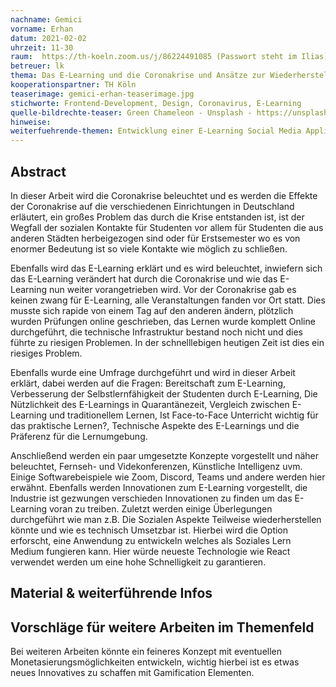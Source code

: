 ```yaml
---
nachname: Gemici
vorname: Erhan
datum: 2021-02-02
uhrzeit: 11-30
raum:  https://th-koeln.zoom.us/j/86224491085 (Passwort steht im Ilias) Präsentation
betreuer: lk
thema: Das E-Learning und die Coronakrise und Ansätze zur Wiederherstellung der sozialen Aspekte
kooperationspartner: TH Köln
teaserimage: gemici-erhan-teaserimage.jpg
stichworte: Frontend-Development, Design, Coronavirus, E-Learning
quelle-bildrechte-teaser: Green Chameleon - Unsplash - https://unsplash.com/photos/s9CC2SKySJM
hinweise:
weiterfuehrende-themen: Entwicklung einer E-Learning Social Media Applikation | Innovationen im E-Learning
---
```


## Abstract

In dieser Arbeit wird die Coronakrise beleuchtet und es werden die Effekte der Coronakrise auf die verschiedenen Einrichtungen in Deutschland erläutert, ein großes Problem das durch die Krise entstanden ist, ist der Wegfall der sozialen Kontakte für Studenten vor allem für Studenten die aus anderen Städten herbeigezogen sind oder für Erstsemester wo es von enormer Bedeutung ist so viele Kontakte wie möglich zu schließen. 

Ebenfalls wird das E-Learning erklärt und es wird beleuchtet, inwiefern sich das E-Learning verändert hat durch die Coronakrise und wie das E-Learning nun weiter vorangetrieben wird. Vor der Coronakrise gab es keinen zwang für E-Learning, alle Veranstaltungen fanden vor Ort statt. Dies musste sich rapide von einem Tag auf den anderen ändern, plötzlich wurden Prüfungen online geschrieben, das Lernen wurde komplett Online durchgeführt, die technische Infrastruktur bestand noch nicht und dies führte zu riesigen Problemen. In der schnelllebigen heutigen Zeit ist dies ein riesiges Problem. 

Ebenfalls wurde eine Umfrage durchgeführt und wird in dieser Arbeit erklärt, dabei werden auf die Fragen: Bereitschaft zum E-Learning, Verbesserung der Selbstlernfähigkeit der Studenten durch E-Learning, Die Nützlichkeit des E-Learnings in Quarantänezeit, Vergleich zwischen E-Learning und traditionellem Lernen, Ist Face-to-Face Unterricht wichtig für das praktische Lernen?, Technische Aspekte des E-Learnings und die Präferenz für die Lernumgebung.

Anschließend werden ein paar umgesetzte Konzepte vorgestellt und näher beleuchtet, Fernseh- und Videkonferenzen, Künstliche Intelligenz uvm. Einige Softwarebeispiele wie Zoom, Discord, Teams und andere werden hier erwähnt. Ebenfalls werden Innovationen zum E-Learning vorgestellt, die Industrie ist gezwungen verschieden Innovationen zu finden um das E-Learning voran zu treiben.
Zuletzt werden einige Überlegungen durchgeführt wie man z.B. Die Sozialen Aspekte Teilweise wiederherstellen könnte und wie es technisch Umsetzbar ist. Hierbei wird die Option erforscht, eine Anwendung zu entwickeln welches als Soziales Lern Medium fungieren kann. Hier würde neueste Technologie wie React verwendet werden um eine hohe Schnelligkeit zu garantieren.


## Material & weiterführende Infos


## Vorschläge für weitere Arbeiten im Themenfeld
Bei weiteren Arbeiten könnte ein feineres Konzept mit eventuellen Monetasierungsmöglichkeiten entwickeln, wichtig hierbei ist es etwas neues Innovatives zu schaffen mit Gamification Elementen.